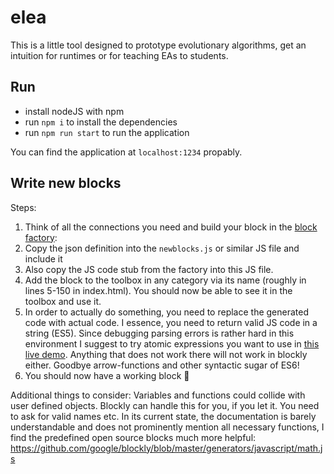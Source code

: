 # elea

This is a little tool designed to prototype evolutionary algorithms, get an intuition for runtimes or for teaching EAs to students.

## Run

- install nodeJS with npm
- run `npm i` to install the dependencies
- run `npm run start` to run the application

You can find the application at `localhost:1234` propably.

## Write new blocks
Steps:
1. Think of all the connections you need and build your block in the [block factory](https://blockly-demo.appspot.com/static/demos/blockfactory/index.html): 
2. Copy the json definition into the `newblocks.js` or similar JS file and include it
3. Also copy the JS code stub from the factory into this JS file.
4. Add the block to the toolbox in any category via its name (roughly in lines 5-150 in index.html). You should now be able to see it in the toolbox and use it.
5. In order to actually do something, you need to replace the generated code with actual code. I essence, you need to return valid JS code in a string (ES5). Since debugging parsing errors is rather hard in this environment I suggest to try atomic expressions you want to use in [this live demo](https://neil.fraser.name/software/JS-Interpreter/). Anything that does not work there will not work in blockly either. Goodbye arrow-functions and other syntactic sugar of ES6!
6. You should now have a working block 🎉

Additional things to consider:
Variables and functions could collide with user defined objects. Blockly can handle this for you, if you let it. You need to ask for valid names etc. In its current state, the documentation is barely understandable and does not prominently mention all necessary functions, I find the predefined open source blocks much more helpful: https://github.com/google/blockly/blob/master/generators/javascript/math.js
